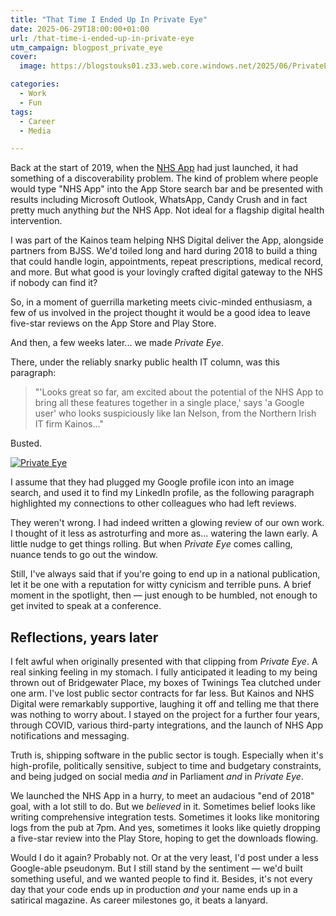 ```yaml
---
title: "That Time I Ended Up In Private Eye"
date: 2025-06-29T18:00:00+01:00
url: /that-time-i-ended-up-in-private-eye
utm_campaign: blogpost_private_eye
cover: 
  image: https://blogstouks01.z33.web.core.windows.net/2025/06/PrivateEye720.jpeg

categories:
  - Work
  - Fun
tags:
  - Career
  - Media

---
```


Back at the start of 2019, when the [NHS App](https://www.nhsapp.service.nhs.uk/) had just launched, it had something of a discoverability problem. The kind of problem where people would type "NHS App" into the App Store search bar and be presented with results including Microsoft Outlook, WhatsApp, Candy Crush and in fact pretty much anything _but_ the NHS App. Not ideal for a flagship digital health intervention.

I was part of the Kainos team helping NHS Digital deliver the App, alongside partners from BJSS. We'd toiled long and hard during 2018 to build a thing that could handle login, appointments, repeat prescriptions, medical record, and more. But what good is your lovingly crafted digital gateway to the NHS if nobody can find it?

So, in a moment of guerrilla marketing meets civic-minded enthusiasm, a few of us involved in the project thought it would be a good idea to leave five-star reviews on the App Store and Play Store.

And then, a few weeks later... we made _Private Eye_.

There, under the reliably snarky public health IT column, was this paragraph:

> "'Looks great so far, am excited about the potential of the NHS App to bring all these features together in a single place,' says 'a Google user' who looks suspiciously like Ian Nelson, from the Northern Irish IT firm Kainos..."

Busted.

[![Private Eye](https://blogstouks01.z33.web.core.windows.net/2025/06/PrivateEyeFull.jpeg)](https://blogstouks01.z33.web.core.windows.net/2025/06/PrivateEyeFull.jpeg)

I assume that they had plugged my Google profile icon into an image search, and used it to find my LinkedIn profile, as the following paragraph highlighted my connections to other colleagues who had left reviews.

They weren't wrong. I had indeed written a glowing review of our own work. I thought of it less as astroturfing and more as... watering the lawn early. A little nudge to get things rolling. But when _Private Eye_ comes calling, nuance tends to go out the window.

Still, I've always said that if you're going to end up in a national publication, let it be one with a reputation for witty cynicism and terrible puns. A brief moment in the spotlight, then — just enough to be humbled, not enough to get invited to speak at a conference.

## Reflections, years later

I felt awful when originally presented with that clipping from _Private Eye_. A real sinking feeling in my stomach. I fully anticipated it leading to my being thrown out of Bridgewater Place, my boxes of Twinings Tea clutched under one arm. I've lost public sector contracts for far less. But Kainos and NHS Digital were remarkably supportive, laughing it off and telling me that there was nothing to worry about. I stayed on the project for a further four years, through COVID, various third-party integrations, and the launch of NHS App notifications and messaging.

Truth is, shipping software in the public sector is tough. Especially when it's high-profile, politically sensitive, subject to time and budgetary constraints, and being judged on social media _and_ in Parliament _and_ in _Private Eye_.

We launched the NHS App in a hurry, to meet an audacious "end of 2018" goal, with a lot still to do. But we _believed_ in it. Sometimes belief looks like writing comprehensive integration tests. Sometimes it looks like monitoring logs from the pub at 7pm. And yes, sometimes it looks like quietly dropping a five-star review into the Play Store, hoping to get the downloads flowing.

Would I do it again? Probably not. Or at the very least, I'd post under a less Google-able pseudonym. But I still stand by the sentiment — we'd built something useful, and we wanted people to find it. Besides, it's not every day that your code ends up in production _and_ your name ends up in a satirical magazine. As career milestones go, it beats a lanyard.

